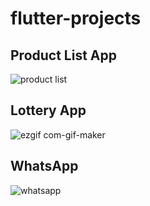# flutter-projects

## Product List App
![product list](https://user-images.githubusercontent.com/61970194/184069060-41be7423-5174-4569-a3f0-95b12db3b61e.gif)

## Lottery App
![ezgif com-gif-maker](https://user-images.githubusercontent.com/61970194/184069112-8e49a1b4-dac0-42ad-b523-021e75e0a994.gif)

## WhatsApp 
![whatsapp](https://user-images.githubusercontent.com/61970194/185732855-6ca3fb98-c5bb-409a-bc5f-9a60cf0650df.PNG)
